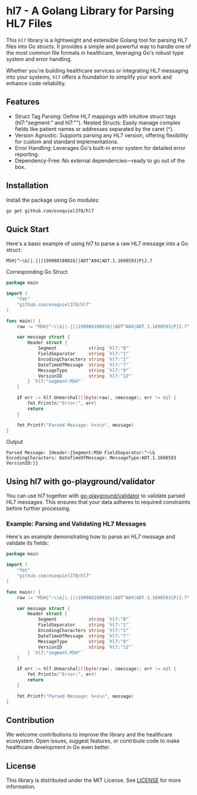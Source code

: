 # hl7 - A Golang Library for Parsing HL7 Files

This `hl7` library is a lightweight and extensible Golang tool for parsing HL7 files into Go structs. It provides a simple and powerful way to handle one of the most common file formats in healthcare, leveraging Go's robust type system and error handling.

Whether you're building healthcare services or integrating HL7 messaging into your systems, `hl7` offers a foundation to simplify your work and enhance code reliability.

## Features

- Struct Tag Parsing: Define HL7 mappings with intuitive struct tags (hl7:"segment:<name>" and hl7:"<index>").
Nested Structs: Easily manage complex fields like patient names or addresses separated by the caret (^).
- Version Agnostic: Supports parsing any HL7 version, offering flexibility for custom and standard implementations.
- Error Handling: Leverages Go's built-in error system for detailed error reporting.
- Dependency-Free: No external dependencies—ready to go out of the box.

## Installation

Install the package using Go modules:

```bash
go get github.com/esequiel378/hl7
```

## Quick Start

Here's a basic example of using hl7 to parse a raw HL7 message into a Go struct:

```hl7
MSH|^~\&||.|||199908180016||ADT^A04|ADT.1.1698593|P|2.7
```

Corresponding Go Struct

```go
package main

import (
	"fmt"
	"github.com/esequiel378/hl7"
)

func main() {
	raw := "MSH|^~\\&||.|||199908180016||ADT^A04|ADT.1.1698593|P|2.7"

	var message struct {
		Header struct {
			Segment            string `hl7:"0"`
			FieldSeparator     string `hl7:"1"`
			EncodingCharacters string `hl7:"2"`
			DateTimeOfMessage  string `hl7:"7"`
			MessageType        string `hl7:"9"`
			VersionID          string `hl7:"12"`
		} `hl7:"segment:MSH"`
	}

	if err := hl7.Unmarshal([]byte(raw), &message); err != nil {
		fmt.Println("Error:", err)
		return
	}

	fmt.Printf("Parsed Message: %+v\n", message)
}
```

Output

```plaintext
Parsed Message: {Header:{Segment:MSH FieldSeparator:^~\& EncodingCharacters: DateTimeOfMessage: MessageType:ADT.1.1698593 VersionID:}}
```

## Using hl7 with go-playground/validator

You can use hl7 together with [go-playground/validator](https://github.com/go-playground/validator) to validate parsed HL7 messages. This ensures that your data adheres to required constraints before further processing.

### Example: Parsing and Validating HL7 Messages

Here's an example demonstrating how to parse an HL7 message and validate its fields:

```go
package main

import (
	"fmt"
	"github.com/esequiel378/hl7"
)

func main() {
	raw := "MSH|^~\\&||.|||199908180016||ADT^A04|ADT.1.1698593|P|2.7"

	var message struct {
		Header struct {
			Segment            string `hl7:"0"`
			FieldSeparator     string `hl7:"1"`
			EncodingCharacters string `hl7:"2"`
			DateTimeOfMessage  string `hl7:"7"`
			MessageType        string `hl7:"9"`
			VersionID          string `hl7:"12"`
		} `hl7:"segment:MSH"`
	}

	if err := hl7.Unmarshal([]byte(raw), &message); err != nil {
		fmt.Println("Error:", err)
		return
	}

	fmt.Printf("Parsed Message: %+v\n", message)
}
```

## Contribution

We welcome contributions to improve the library and the healthcare ecosystem. Open issues, suggest features, or contribute code to make healthcare development in Go even better.

## License

This library is distributed under the MIT License. See [LICENSE](./LICENSE) for more information.
